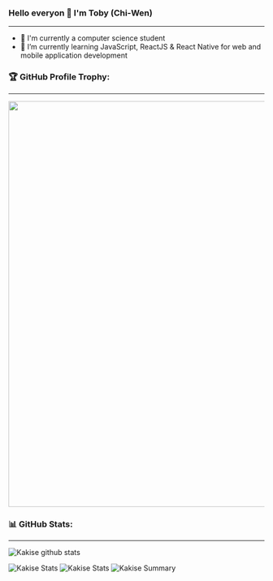 ### Hello everyon 👋 I'm Toby (Chi-Wen)

---

- 📖 I'm currently a computer science student
- 🌱 I’m currently learning JavaScript, ReactJS & React Native for web and mobile application development

### 🏆 GitHub Profile Trophy:

---

<a href="https://github.com/ryo-ma/github-profile-trophy">
  <img width=800 src="https://github-profile-trophy.vercel.app/?username=toby0622&column=8&theme=radical&no-frame=true&no-bg=true"/>
</a>

### 📊 GitHub Stats:

---

![Kakise github stats](https://github-readme-stats.vercel.app/api?username=toby0622&theme=radical&show_icons=true&count_private=true)

![Kakise Stats](https://github-profile-summary-cards.vercel.app/api/cards/repos-per-language?username=toby0622&theme=solarized_dark)
![Kakise Stats](https://github-profile-summary-cards.vercel.app/api/cards/most-commit-language?username=toby0622&theme=solarized_dark)
![Kakise Summary](https://github-profile-summary-cards.vercel.app/api/cards/profile-details?username=toby0622&theme=solarized_dark)
